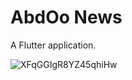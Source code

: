 # AbdOo News

A Flutter application.

![XFqGGIgR8YZ45qhiHw](https://user-images.githubusercontent.com/33700292/62089827-50276480-b21f-11e9-9302-a9331fd5b7ba.gif)
